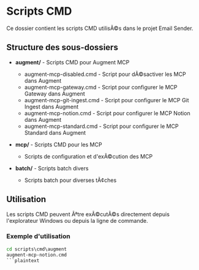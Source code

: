# Scripts CMD

Ce dossier contient les scripts CMD utilisÃ©s dans le projet Email Sender.

## Structure des sous-dossiers

- **augment/** - Scripts CMD pour Augment MCP
  - augment-mcp-disabled.cmd - Script pour dÃ©sactiver les MCP dans Augment
  - augment-mcp-gateway.cmd - Script pour configurer le MCP Gateway dans Augment
  - augment-mcp-git-ingest.cmd - Script pour configurer le MCP Git Ingest dans Augment
  - augment-mcp-notion.cmd - Script pour configurer le MCP Notion dans Augment
  - augment-mcp-standard.cmd - Script pour configurer le MCP Standard dans Augment

- **mcp/** - Scripts CMD pour les MCP
  - Scripts de configuration et d'exÃ©cution des MCP

- **batch/** - Scripts batch divers
  - Scripts batch pour diverses tÃ¢ches

## Utilisation

Les scripts CMD peuvent Ãªtre exÃ©cutÃ©s directement depuis l'explorateur Windows ou depuis la ligne de commande.

### Exemple d'utilisation

```cmd
cd scripts\cmd\augment
augment-mcp-notion.cmd
```plaintext